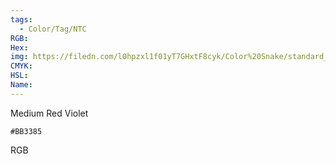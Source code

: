 ```yaml
---
tags:
  - Color/Tag/NTC
RGB:
Hex:
img: https://filedn.com/l0hpzxl1f01yT7GHxtF8cyk/Color%20Snake/standard_csv_to_svg/%23/BB3385.svg
CMYK:
HSL:
Name:
---
```

Medium Red Violet
```palette
#BB3385
```
RGB

